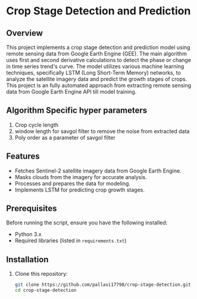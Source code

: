 # Crop Stage Detection and Prediction

## Overview
This project implements a crop stage detection and prediction model using remote sensing data from Google Earth Engine (GEE). The main algorithm uses first and second derivative calculations to detect the phase or change in time series trend's curve.
The model utilizes various machine learning techniques, specifically LSTM (Long Short-Term Memory) networks, to analyze the satellite imagery data and predict the growth stages of crops.
This project is an fully automated approach from extracting remote sensing data from Google Earth Engine API till model training.

## Algorithm Specific hyper parameters
1. Crop cycle length
2. window length for savgol filter to remove the noise from extracted data
3. Poly order as a parameter of savgol filter

## Features
- Fetches Sentinel-2 satellite imagery data from Google Earth Engine.
- Masks clouds from the imagery for accurate analysis.
- Processes and prepares the data for modeling.
- Implements LSTM for predicting crop growth stages.

## Prerequisites
Before running the script, ensure you have the following installed:

- Python 3.x
- Required libraries (listed in `requirements.txt`)

## Installation
1. Clone this repository:
   ```bash
   git clone https://github.com/pallavi17798/crop-stage-detection.git
   cd crop-stage-detection

